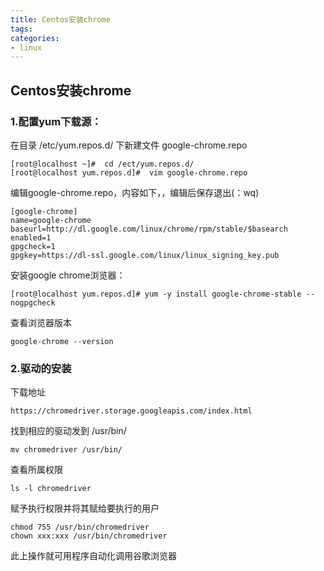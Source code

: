 ```yaml
---
title: Centos安装chrome
tags:
categories:
- linux
---
```


## Centos安装chrome

<!-- more -->

### 1.配置yum下载源：

在目录 /etc/yum.repos.d/ 下新建文件 google-chrome.repo
```
[root@localhost ~]#  cd /ect/yum.repos.d/
[root@localhost yum.repos.d]#  vim google-chrome.repo
```

编辑google-chrome.repo，内容如下，，编辑后保存退出(：wq)

```
[google-chrome]
name=google-chrome
baseurl=http://dl.google.com/linux/chrome/rpm/stable/$basearch
enabled=1
gpgcheck=1
gpgkey=https://dl-ssl.google.com/linux/linux_signing_key.pub
```
安装google chrome浏览器：

```
[root@localhost yum.repos.d]# yum -y install google-chrome-stable --nogpgcheck
```
查看浏览器版本

```
google-chrome --version
```

### 2.驱动的安装

下载地址

```
https://chromedriver.storage.googleapis.com/index.html
```
找到相应的驱动发到 /usr/bin/

```
mv chromedriver /usr/bin/
```
查看所属权限

```
ls -l chromedriver
```
赋予执行权限并将其赋给要执行的用户

```
chmod 755 /usr/bin/chromedriver
chown xxx:xxx /usr/bin/chromedriver
```
此上操作就可用程序自动化调用谷歌浏览器



